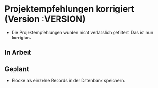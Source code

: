 # Projektempfehlungen korrigiert (Version :VERSION)

- Die Projektempfehlungen wurden nicht verlässlich gefiltert. Das ist nun korrigiert.

## In Arbeit

## Geplant

- Blöcke als einzelne Records in der Datenbank speichern.
